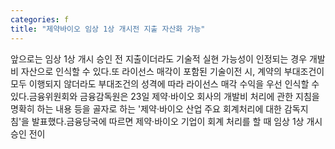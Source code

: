 ```yaml
---
categories: f
title: "제약바이오 임상 1상 개시전 지출 자산화 가능"
---
```

앞으로는 임상 1상 개시 승인 전 지출이더라도 기술적 실현 가능성이 인정되는 경우 개발비 자산으로 인식할 수 있다.또 라이선스 매각이 포함된 기술이전 시, 계약의 부대조건이 모두 이행되지 않더라도 부대조건의 성격에 따라 라이선스 매각 수익을 우선 인식할 수 있다.금융위원회와 금융감독원은 23일 제약·바이오 회사의 개발비 처리에 관한 지침을 명확히 하는 내용 등을 골자로 하는 &#39;제약·바이오 산업 주요 회계처리에 대한 감독지침&#39;을 발표했다.금융당국에 따르면 제약·바이오 기업이 회계 처리를 할 때 임상 1상 개시 승인 전이